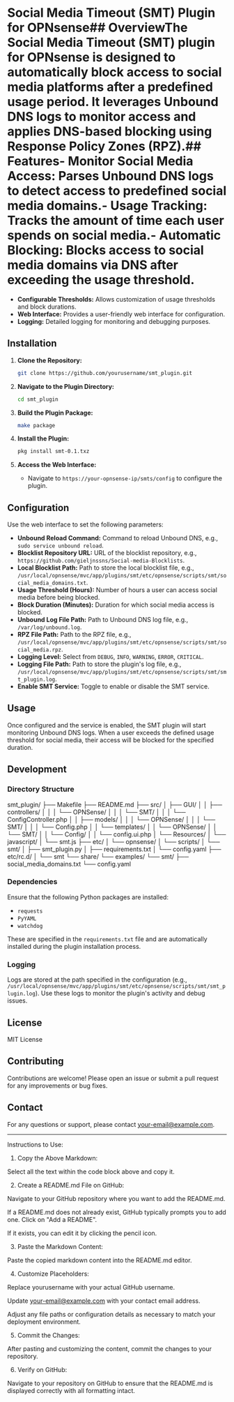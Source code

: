 # Social Media Timeout (SMT) Plugin for OPNsense## OverviewThe **Social Media Timeout (SMT)** plugin for OPNsense is designed to automatically block access to social media platforms after a predefined usage period. It leverages Unbound DNS logs to monitor access and applies DNS-based blocking using Response Policy Zones (RPZ).## Features- **Monitor Social Media Access:** Parses Unbound DNS logs to detect access to predefined social media domains.- **Usage Tracking:** Tracks the amount of time each user spends on social media.- **Automatic Blocking:** Blocks access to social media domains via DNS after exceeding the usage threshold.
- **Configurable Thresholds:** Allows customization of usage thresholds and block durations.
- **Web Interface:** Provides a user-friendly web interface for configuration.
- **Logging:** Detailed logging for monitoring and debugging purposes.

## Installation

1. **Clone the Repository:**

    ```bash
    git clone https://github.com/yourusername/smt_plugin.git
    ```

2. **Navigate to the Plugin Directory:**

    ```bash
    cd smt_plugin
    ```

3. **Build the Plugin Package:**

    ```bash
    make package
    ```

4. **Install the Plugin:**

    ```bash
    pkg install smt-0.1.txz
    ```

5. **Access the Web Interface:**

    - Navigate to `https://your-opnsense-ip/smts/config` to configure the plugin.

## Configuration

Use the web interface to set the following parameters:

- **Unbound Reload Command:** Command to reload Unbound DNS, e.g., `sudo service unbound reload`.
- **Blocklist Repository URL:** URL of the blocklist repository, e.g., `https://github.com/gieljnssns/Social-media-Blocklists`.
- **Local Blocklist Path:** Path to store the local blocklist file, e.g., `/usr/local/opnsense/mvc/app/plugins/smt/etc/opnsense/scripts/smt/social_media_domains.txt`.
- **Usage Threshold (Hours):** Number of hours a user can access social media before being blocked.
- **Block Duration (Minutes):** Duration for which social media access is blocked.
- **Unbound Log File Path:** Path to Unbound DNS log file, e.g., `/var/log/unbound.log`.
- **RPZ File Path:** Path to the RPZ file, e.g., `/usr/local/opnsense/mvc/app/plugins/smt/etc/opnsense/scripts/smt/social_media.rpz`.
- **Logging Level:** Select from `DEBUG`, `INFO`, `WARNING`, `ERROR`, `CRITICAL`.
- **Logging File Path:** Path to store the plugin's log file, e.g., `/usr/local/opnsense/mvc/app/plugins/smt/etc/opnsense/scripts/smt/smt_plugin.log`.
- **Enable SMT Service:** Toggle to enable or disable the SMT service.

## Usage

Once configured and the service is enabled, the SMT plugin will start monitoring Unbound DNS logs. When a user exceeds the defined usage threshold for social media, their access will be blocked for the specified duration.

## Development

### Directory Structure

smt_plugin/ ├── Makefile ├── README.md ├── src/ │   ├── GUI/ │   │   ├── controllers/ │   │   │   └── OPNSense/ │   │   │       └── SMT/ │   │   │           └── ConfigController.php │   │   ├── models/ │   │   │   └── OPNSense/ │   │   │       └── SMT/ │   │   │           └── Config.php │   │   └── templates/ │   │       └── OPNSense/ │   │           └── SMT/ │   │               └── Config/ │   │                   └── config.ui.php │   └── Resources/ │       └── javascript/ │           └── smt.js ├── etc/ │   └── opnsense/ │       └── scripts/ │           └── smt/ │               ├── smt_plugin.py │               ├── requirements.txt │               └── config.yaml ├── etc/rc.d/ │   └── smt └── share/ └── examples/ └── smt/ ├── social_media_domains.txt └── config.yaml

### Dependencies

Ensure that the following Python packages are installed:

- `requests`
- `PyYAML`
- `watchdog`

These are specified in the `requirements.txt` file and are automatically installed during the plugin installation process.

### Logging

Logs are stored at the path specified in the configuration (e.g., `/usr/local/opnsense/mvc/app/plugins/smt/etc/opnsense/scripts/smt/smt_plugin.log`). Use these logs to monitor the plugin's activity and debug issues.

## License

MIT License

## Contributing

Contributions are welcome! Please open an issue or submit a pull request for any improvements or bug fixes.

## Contact

For any questions or support, please contact [your-email@example.com](mailto:your-email@example.com).


---

Instructions to Use:

1. Copy the Above Markdown:

Select all the text within the code block above and copy it.


2. Create a README.md File on GitHub:

Navigate to your GitHub repository where you want to add the README.md.

If a README.md does not already exist, GitHub typically prompts you to add one. Click on "Add a README".

If it exists, you can edit it by clicking the pencil icon.



3. Paste the Markdown Content:

Paste the copied markdown content into the README.md editor.


4. Customize Placeholders:

Replace yourusername with your actual GitHub username.

Update your-email@example.com with your contact email address.

Adjust any file paths or configuration details as necessary to match your deployment environment.



5. Commit the Changes:

After pasting and customizing the content, commit the changes to your repository.


6. Verify on GitHub:

Navigate to your repository on GitHub to ensure that the README.md is displayed correctly with all formatting intact.
